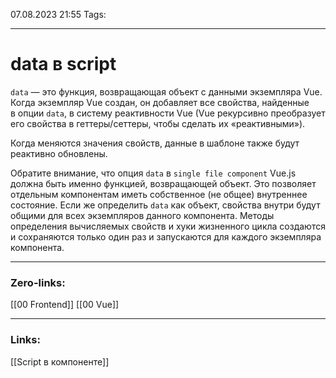 07.08.2023 21:55
Tags:

---
# data в script
`data` — это функция, возвращающая объект с данными экземпляра Vue. Когда экземпляр Vue создан, он добавляет все свойства, найденные в опции `data`, в систему реактивности Vue (Vue рекурсивно преобразует его свойства в геттеры/сеттеры, чтобы сделать их «реактивными»).

Когда меняются значения свойств, данные в шаблоне также будут реактивно обновлены.

Обратите внимание, что опция `data` в `single file component` Vue.js должна быть именно функцией, возвращающей объект. Это позволяет отдельным компонентам иметь собственное (не общее) внутреннее состояние. Если же определить `data` как объект, свойства внутри будут общими для всех экземпляров данного компонента. Методы определения вычисляемых свойств и хуки жизненного цикла создаются и сохраняются только один раз и запускаются для каждого экземпляра компонента.

---
### Zero-links:
[[00 Frontend]] [[00 Vue]]

---
### Links:
[[Script в компоненте]]